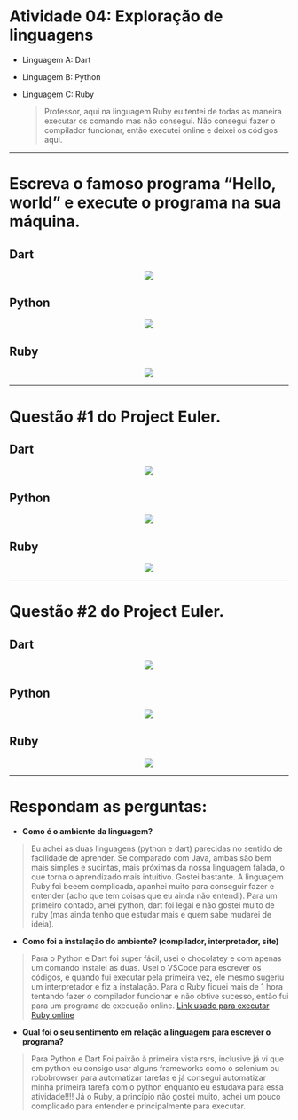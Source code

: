 # Atividade 04: Exploração de linguagens

- Linguagem A: Dart
- Linguagem B: Python
- Linguagem C: Ruby

    > Professor, aqui na linguagem Ruby eu tentei de todas as maneira executar os comando mas não consegui. Não consegui fazer o compilador funcionar, então executei online e deixei os códigos aqui.

---

# **Escreva o famoso programa “Hello, world” e execute o programa na sua máquina.**

## Dart

<div align="center">
    <img src="imagens/dart_hello.png" align="center">
</div>

## Python

<div align="center">
    <img src="imagens/python_hello.png" align="center">
</div>

## Ruby

<div align="center">
    <img src="imagens/ruby_hello.png" align="center">
</div>

---

# Questão #1 do Project Euler.

## Dart

<div align="center">
    <img src="imagens/dart_01.png" align="center">
</div>

## Python

<div align="center">
    <img src="imagens/python_01.png" align="center">
</div>


## Ruby

<div align="center">
    <img src="imagens/ruby_01.png" align="center">
</div>

---

# Questão #2 do Project Euler.

## Dart

<div align="center">
    <img src="imagens/dart_02.png" align="center">
</div>

## Python

<div align="center">
    <img src="imagens/python_02.png" align="center">
</div>


## Ruby

<div align="center">
    <img src="imagens/ruby_02.png" align="center">
</div>

---


# Respondam as perguntas:

- **Como é o ambiente da linguagem?**

> Eu achei as duas linguagens (python e dart) parecidas no sentido de facilidade de aprender. Se comparado com Java, ambas são bem mais simples e sucintas, mais próximas da nossa linguagem falada, o que torna o aprendizado mais intuitivo. Gostei bastante. A linguagem Ruby foi beeem complicada, apanhei muito para conseguir fazer e entender (acho que tem coisas que eu ainda não entendi). Para um primeiro contado, amei python, dart foi legal e não gostei muito de ruby (mas ainda tenho que estudar mais e quem sabe mudarei de ideia).

- **Como foi a instalação do ambiente? (compilador, interpretador, site)**

> Para o Python e Dart foi super fácil, usei o chocolatey e com apenas um comando instalei as duas. Usei o VSCode para escrever os códigos, e quando fui executar pela primeira vez, ele mesmo sugeriu um interpretador e fiz a instalação. Para o Ruby fiquei mais de 1 hora tentando fazer o compilador funcionar e não obtive sucesso, então fui para um programa de execução online. [Link usado para executar Ruby online](https://www.tutorialspoint.com/execute_ruby_online.php)

- **Qual foi o seu sentimento em relação a linguagem para escrever o programa?**

> Para Python e Dart Foi paixão à primeira vista rsrs, inclusive já vi que em python eu consigo usar alguns frameworks como o selenium ou robobrowser para automatizar tarefas e já consegui automatizar minha primeira tarefa com o python enquanto eu estudava para essa atividade!!!! Já o Ruby, a princípio não gostei muito, achei um pouco complicado para entender e principalmente para executar.
